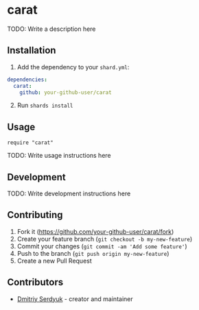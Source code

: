 # carat

TODO: Write a description here

## Installation

1. Add the dependency to your `shard.yml`:
```yaml
dependencies:
  carat:
    github: your-github-user/carat
```
2. Run `shards install`

## Usage

```crystal
require "carat"
```

TODO: Write usage instructions here

## Development

TODO: Write development instructions here

## Contributing

1. Fork it (<https://github.com/your-github-user/carat/fork>)
2. Create your feature branch (`git checkout -b my-new-feature`)
3. Commit your changes (`git commit -am 'Add some feature'`)
4. Push to the branch (`git push origin my-new-feature`)
5. Create a new Pull Request

## Contributors

- [Dmitriy Serdyuk](https://github.com/your-github-user) - creator and maintainer
